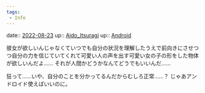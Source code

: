 ```yaml
---
tags:
 - Info
---
```


date:: [2022-08-23](Daily_Note/2022-08-23.md)
up:: [Aido_Itsuragi](../Bar/Novel/Nacaria/Aido_Itsuragi.md)
up:: [Android](../Bar/Novel/Topics/Android.md)

彼女が欲しいんじゃなくていつでも自分の状況を理解したうえで前向きにさせつつ自分の力を信じていてくれて可愛い人の声を出す可愛い女の子の形をした物体が欲しいんだよ……
それが人間かどうかなんてどうでもいいんだ……

狂って……いや、自分のことを分かってるんだからむしろ正常……？
じゃあアンドロイド使えばいいのに。